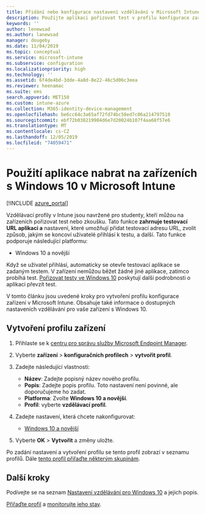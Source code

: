 ```yaml
---
title: Přidání nebo konfigurace nastavení vzdělávání v Microsoft Intune – Azure | Microsoft Docs
description: Použijte aplikaci pořizovat test v profilu konfigurace zařízení v zařízení s Windows 10 a novějším v Microsoft Intune. Vytvořte konfigurační profil pomocí nastavení vzdělávání a zadejte adresu URL testovací aplikace, vyberte způsob, jakým se uživatelé přihlásí, monitorovat obrazovku během testu a při testování povolí nebo zakáže návrhy textu.
keywords: ''
author: lenewsad
ms.author: lanewsad
manager: dougeby
ms.date: 11/04/2019
ms.topic: conceptual
ms.service: microsoft-intune
ms.subservice: configuration
ms.localizationpriority: high
ms.technology: ''
ms.assetid: 6f4de4bd-3dde-4a8d-8e22-46c5d06c3eea
ms.reviewer: heenamac
ms.suite: ems
search.appverid: MET150
ms.custom: intune-azure
ms.collection: M365-identity-device-management
ms.openlocfilehash: be6cc64c3a65af72fd74bc58ed7c06a214797510
ms.sourcegitcommit: ebf72b038219904d6e7d20024b107f4aa68f57e6
ms.translationtype: MT
ms.contentlocale: cs-CZ
ms.lasthandoff: 12/05/2019
ms.locfileid: "74059471"
---
```

# <a name="use-the-take-a-test-app-on-windows-10-devices-in-microsoft-intune"></a>Použití aplikace nabrat na zařízeních s Windows 10 v Microsoft Intune

[!INCLUDE [azure_portal](../includes/azure_portal.md)]

Vzdělávací profily v Intune jsou navržené pro studenty, kteří můžou na zařízeních pořizovat test nebo zkoušku. Tato funkce **zahrnuje testovací URL aplikaci a** nastavení, které umožňují přidat testovací adresu URL, zvolit způsob, jakým se koncoví uživatelé přihlásí k testu, a další. Tato funkce podporuje následující platformu:

- Windows 10 a novější

Když se uživatel přihlásí, automaticky se otevře testovací aplikace se zadaným testem. V zařízení nemůžou běžet žádné jiné aplikace, zatímco probíhá test. [Pořizovat testy ve Windows 10](https://docs.microsoft.com/education/windows/take-tests-in-windows-10) poskytují další podrobnosti o aplikaci převzít test.

V tomto článku jsou uvedené kroky pro vytvoření profilu konfigurace zařízení v Microsoft Intune. Obsahuje také informace o dostupných nastaveních vzdělávání pro vaše zařízení s Windows 10.

## <a name="create-a-device-profile"></a>Vytvoření profilu zařízení

1. Přihlaste se k [centru pro správu služby Microsoft Endpoint Manager](https://go.microsoft.com/fwlink/?linkid=2109431).
2. Vyberte **zařízení** > **konfiguračních profilech** > **vytvořit profil**.
3. Zadejte následující vlastnosti:

    - **Název**: Zadejte popisný název nového profilu.
    - **Popis**: Zadejte popis profilu. Toto nastavení není povinné, ale doporučujeme ho zadat.
    - **Platforma**: Zvolte **Windows 10 a novější**.
    - **Profil**: vyberte **vzdělávací profil**.

4. Zadejte nastavení, která chcete nakonfigurovat:

    - [Windows 10 a novější](education-settings-windows.md)

5. Vyberte **OK** > **Vytvořit** a změny uložte.

Po zadání nastavení a vytvoření profilu se tento profil zobrazí v seznamu profilů. Dále [tento profil přiřaďte některým skupinám](device-profile-assign.md).

## <a name="next-steps"></a>Další kroky

Podívejte se na seznam [Nastavení vzdělávání pro Windows 10](education-settings-windows.md) a jejich popis.

[Přiřaďte profil](device-profile-assign.md) a [monitorujte jeho stav](device-profile-monitor.md).
